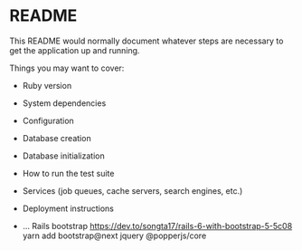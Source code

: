 # README

This README would normally document whatever steps are necessary to get the
application up and running.

Things you may want to cover:

* Ruby version

* System dependencies

* Configuration

* Database creation

* Database initialization

* How to run the test suite

* Services (job queues, cache servers, search engines, etc.)

* Deployment instructions

* ...
Rails bootstrap
https://dev.to/songta17/rails-6-with-bootstrap-5-5c08
yarn add bootstrap@next jquery @popperjs/core

